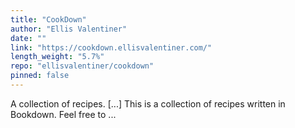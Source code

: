 ```yaml
---
title: "CookDown"
author: "Ellis Valentiner"
date: ""
link: "https://cookdown.ellisvalentiner.com/"
length_weight: "5.7%"
repo: "ellisvalentiner/cookdown"
pinned: false
---
```


A collection of recipes. [...] This is a collection of recipes written in Bookdown. Feel free to ...
